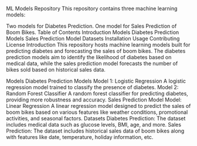 ML Models Repository
This repository contains three machine learning models:

Two models for Diabetes Prediction.
One model for Sales Prediction of Boom Bikes.
Table of Contents
Introduction
Models
Diabetes Prediction Models
Sales Prediction Model
Datasets
Installation
Usage
Contributing
License
Introduction
This repository hosts machine learning models built for predicting diabetes and forecasting the sales of boom bikes. The diabetes prediction models aim to identify the likelihood of diabetes based on medical data, while the sales prediction model forecasts the number of bikes sold based on historical sales data.

Models
Diabetes Prediction Models
Model 1: Logistic Regression
A logistic regression model trained to classify the presence of diabetes.
Model 2: Random Forest Classifier
A random forest classifier for predicting diabetes, providing more robustness and accuracy.
Sales Prediction Model
Model: Linear Regression
A linear regression model designed to predict the sales of boom bikes based on various features like weather conditions, promotional activities, and seasonal factors.
Datasets
Diabetes Prediction: The dataset includes medical data such as glucose levels, BMI, age, and more.
Sales Prediction: The dataset includes historical sales data of boom bikes along with features like date, temperature, holiday information, etc.
